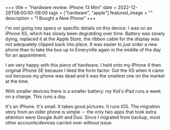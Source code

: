 +++
title =  "Hardware review: iPhone 13 Mini"
date = 2022-12-29T08:00:00-08:00
tags = ["hardware", "apple"]
featured_image = ""
description = "I Bought a New Phone"
+++

I'm not going into specs or specific details on this device. I was on an iPhone XS, which has slowly been degratding over time. Battery was slowly dying, replaced it at the Apple Store, the ribbon cable for the display was not adequately clipped back into place. It was easier to just order a new phone than to take the bus up to Emeryville again in the middle of the day for an appointment.

I am very happy with this piece of hardware. I held onto my iPhone 4 then original iPhone SE because I liked the form factor. Got the XS when it came out because my phone was dead and it was the smallest one on the market at the time.

With smaller devices there is a smaller battery: my Kid's iPad runs a week on a charge. This runs a day.

It's an iPhone. It's small. It takes good pictures. It runs iOS. The migration story from an older phone is simple -- the only two apps that took extra attention were Google Auth and Duo. Since I migrated from backup, most other accounts/devices carried over without issue.
